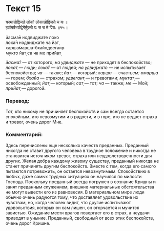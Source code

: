 # Текст 15

यस्मान्नोद्विजते लोको लोकान्नोद्विजते च यः ।  
हर्षामर्षभयोद्वेगैर्मुक्तो यः स च मे प्रियः ॥१५॥

йасма̄н нодвиджате локо  
лока̄н нодвиджате ча йат̣  
харша̄марша-бхайодвегаир  
мукто йат̣ са ча ме прийат̣

_йасма̄т_ — от которого; _на удвиджате_ — не приходят в беспокойство; _локат̣_ — люди; _лока̄т_ — от людей; _на удвиджате_ — не испытывает беспокойства; _ча_ — также; _йат̣_ — который; _харша_ — счастьем; _амарша_ — горем; _бхайа_ — страхом; _удвегаит̣_ — и тревогами; _муктат̣_ — освобожденный; _йат̣_ — который; _сат̣_ — тот; _ча_ — также; _ме_ — Мой; _прийат̣_ — дорогой.

### Перевод:

Тот, кто никому не причиняет беспокойств и сам всегда остается спокойным, кто невозмутим и в радости, и в горе, кто не ведает страха и тревог, очень дорог Мне.

### Комментарий:

Здесь перечислены еще несколько качеств преданных. Преданный никогда не ставит другого человека в трудное положение и никогда не становится источником тревог, страха или неудовлетворенности для других. Желая добра каждому живому существу, преданный никогда не станет причинять другим беспокойств. Вместе с тем, когда его самого пытаются потревожить, он остается невозмутимым. Спокойствию в любых, даже самых трудных ситуациях он научился по милости Господа. Поскольку преданный всегда погружен в сознание Кришны и занят преданным служением, внешние материальные обстоятельства не могут вывести его из равновесия. В материальном мире люди обычно очень радуются тому, что доставляет удовольствие их чувствам, но, когда человек видит, что другие испытывают удовольствия, которых он сам лишен, он огорчается и мучится завистью. Ожидание мести врагов повергает его в страх, а неудачи приводят в уныние. Преданный, свободный от всех этих беспокойств, очень дорог Кришне.